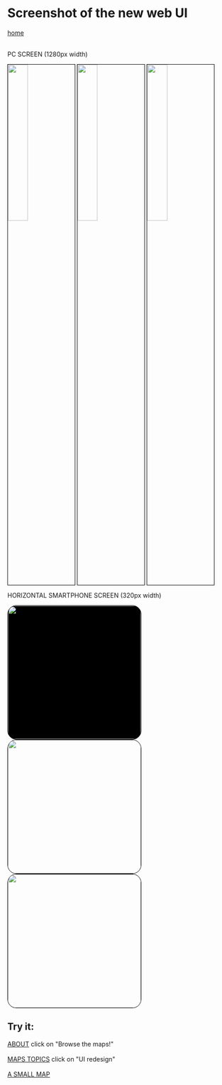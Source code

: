 # Screenshot of the new web UI
<a href="https://www.scholio.net/dui/README.html"> home</a>
<br><br>
 <p>PC SCREEN (1280px width)</p>
<img style="width:30%;border:solid 1px black;" src="https://www.scholio.net/dui/screenshot/01_1280w.png">
<img style="width:30%;border:solid 1px black;" src="https://www.scholio.net/dui/screenshot/02_1280w.png">
<img style="width:30%;border:solid 1px black;" src="https://www.scholio.net/dui/screenshot/03_1280w.png">
 <p>HORIZONTAL SMARTPHONE SCREEN (320px width)</p>
<img src="https://www.scholio.net/dui/screenshot/01_320w.png" style="background:black;width:300px;border:solid 1px black;border-radius:20px;">
<img src="https://www.scholio.net/dui/screenshot/02_320w.png" style="width:300px;border:solid 1px black;border-radius:20px;">
<img src="https://www.scholio.net/dui/screenshot/03_320w.png" style="width:300px;border:solid 1px black;border-radius:20px;">

## Try it:

<a href="https://www.scholio.net/dui/01_about.html"> ABOUT</a> click on "Browse the maps!"<br><br>
<a href="https://www.scholio.net/dui/02_topic.html"> MAPS TOPICS</a> click on "UI redesign"<br><br>
<a href="https://www.scholio.net/dui/03_inside_a_topic.html">A SMALL MAP</a>
